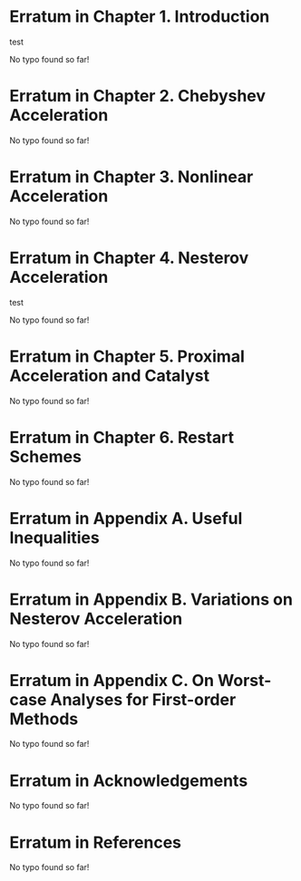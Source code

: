 # Erratum in Chapter 1. Introduction

test

No typo found so far!

# Erratum in Chapter 2. Chebyshev Acceleration

No typo found so far!

# Erratum in Chapter 3. Nonlinear Acceleration

No typo found so far!

# Erratum in Chapter 4. Nesterov Acceleration

test

No typo found so far!

# Erratum in Chapter 5. Proximal Acceleration and Catalyst

No typo found so far!

# Erratum in Chapter 6. Restart Schemes

No typo found so far!

# Erratum in Appendix A. Useful Inequalities

No typo found so far!

# Erratum in Appendix B. Variations on Nesterov Acceleration

No typo found so far!

# Erratum in Appendix C. On Worst-case Analyses for First-order Methods

No typo found so far!

# Erratum in Acknowledgements

No typo found so far!

# Erratum in References

No typo found so far!

